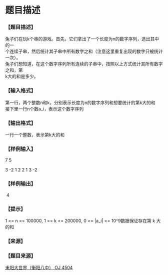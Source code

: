 # 题目描述


<h3>
【题目描述】
</h3>
<div class="content">
<div>
兔子们在玩k个串的游戏。首先，它们拿出了一个长度为n的数字序列，选出其中的一
</div>
<div>
个连续子串，然后统计其子串中所有数字之和（注意这里重复出现的数字只被统计一次）。
</div>
<div>
兔子们想知道，在这个数字序列所有连续的子串中，按照以上方式统计其所有数字之和，第
</div>
<div>
k大的和是多少。
</div>
<div>
</div>
</div>
<h3>
【输入格式】
</h3>
<div class="content">
<div>
第一行，两个整数n和k，分别表示长度为n的数字序列和想要统计的第k大的和
</div>
<div>
接下里一行n个数a_i，表示这个数字序列
</div>
<div>
</div>
</div>
<h3>
【输出格式】
</h3>
<div class="content">
<div>
一行一个整数，表示第k大的和
</div>
<div>
</div>
</div>
<h3>
【样例输入】
</h3>
<p>
7 5
</p>
<p>
3 -2 1 2 2 1 3 -2
</p>
<h3>
【样例输出】
</h3>
<p>
 4
</p>
<h3>
【提示】
</h3>
<div class="content">
<p>
1 &lt;= n &lt;= 100000, 1 &lt;= k &lt;= 200000, 0 &lt;= |a_i| &lt;= 10^9数据保证存在第 k 大的和
</p>
</div>
<h3>
【来源】
</h3>
<div class="content">
<p>
<a href="problemset.php?search="></a> 
</p>
</div>
<h3>
【题目来源】
</h3>
<a href="http://www.lydsy.com/JudgeOnline/problem.php?id=4504">耒阳大世界（衡阳八中） OJ 4504</a>
